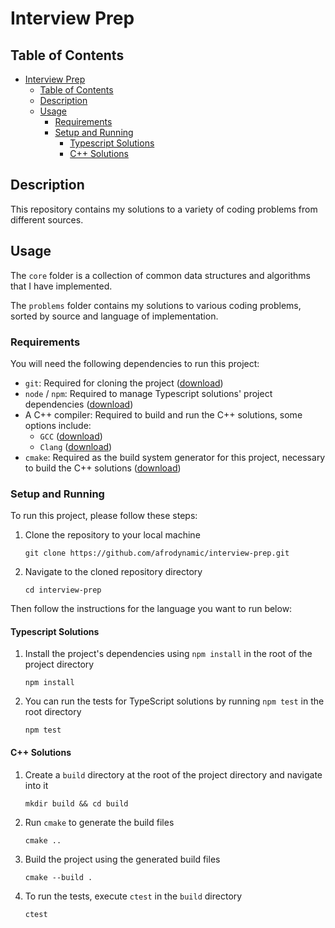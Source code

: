 # Interview Prep

## Table of Contents

* [Interview Prep](#interview-prep)
  * [Table of Contents](#table-of-contents)
  * [Description](#description)
  * [Usage](#usage)
    * [Requirements](#requirements)
    * [Setup and Running](#setup-and-running)
      * [Typescript Solutions](#typescript-solutions)
      * [C++ Solutions](#c-solutions)

## Description

This repository contains my solutions to a variety of coding problems from different sources.

## Usage

The `core` folder is a collection of common data structures and algorithms that I have implemented.

The `problems` folder contains my solutions to various coding problems, sorted by source and language of implementation.

### Requirements

You will need the following dependencies to run this project:

* `git`: Required for cloning the project ([download](https://git-scm.com/downloads))
* `node` / `npm`: Required to manage Typescript solutions' project dependencies ([download](https://nodejs.org/en/download))
* A C++ compiler: Required to build and run the C++ solutions, some options include:
  * `GCC` ([download](https://gcc.gnu.org/releases.html))
  * `Clang` ([download](https://releases.llvm.org/download.html))
* `cmake`: Required as the build system generator for this project, necessary to build the C++ solutions ([download](https://cmake.org/download))

### Setup and Running

To run this project, please follow these steps:

1. Clone the repository to your local machine

   ```shell
   git clone https://github.com/afrodynamic/interview-prep.git
   ```

2. Navigate to the cloned repository directory

   ```shell
   cd interview-prep
   ```

Then follow the instructions for the language you want to run below:

#### Typescript Solutions

1. Install the project's dependencies using `npm install` in the root of the project directory

   ```shell
   npm install
   ```

2. You can run the tests for TypeScript solutions by running `npm test` in the root directory

   ```shell
   npm test
   ```

#### C++ Solutions

1. Create a `build` directory at the root of the project directory and navigate into it

   ```shell
   mkdir build && cd build
   ```

2. Run `cmake` to generate the build files

   ```shell
   cmake ..
   ```

3. Build the project using the generated build files

   ```shell
   cmake --build .
   ```

4. To run the tests, execute `ctest` in the `build` directory

   ```shell
   ctest
   ```
